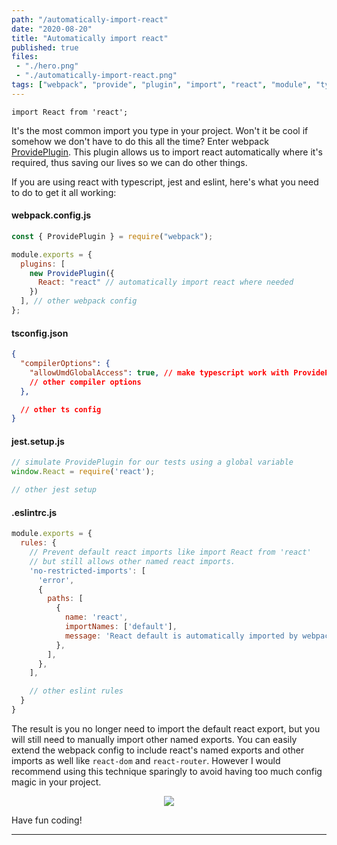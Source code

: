 ```yaml
---
path: "/automatically-import-react"
date: "2020-08-20"
title: "Automatically import react"
published: true
files:
 - "./hero.png"
 - "./automatically-import-react.png"
tags: ["webpack", "provide", "plugin", "import", "react", "module", "typescript", "jest", "eslint", "lint", "js", "javascript"]
---
```


<code>import React from 'react';</code>

It's the most common import you type in your project. Won't it be cool if somehow we don't
have to do this all the time? Enter webpack [ProvidePlugin](https://webpack.js.org/plugins/provide-plugin/). This plugin
allows us to import react automatically where it's required, thus saving our lives so we can do other things.

If you are using react with typescript, jest and eslint, here's what you need to do to get it all working: 


#### webpack.config.js
```js
const { ProvidePlugin } = require("webpack");

module.exports = {
  plugins: [
    new ProvidePlugin({
      React: "react" // automatically import react where needed
    })
  ], // other webpack config
};

```

#### tsconfig.json
```json
{
  "compilerOptions": {
    "allowUmdGlobalAccess": true, // make typescript work with ProvidePlugin
    // other compiler options
  },

  // other ts config
}
```

#### jest.setup.js
```js
// simulate ProvidePlugin for our tests using a global variable
window.React = require('react');

// other jest setup
```

#### .eslintrc.js
```js
module.exports = {
  rules: {
    // Prevent default react imports like import React from 'react' 
    // but still allows other named react imports.
    'no-restricted-imports': [
      'error',
      {
        paths: [
          {
            name: 'react',
            importNames: ['default'],
            message: 'React default is automatically imported by webpack.',
          },
        ],
      },
    ],

    // other eslint rules
  }
}
```

The result is you no longer need to import the default react export, but you will still need to
manually import other named exports. You can easily extend the webpack config to include react's named exports
and other imports as well like `react-dom` and `react-router`. However I would recommend using this technique 
sparingly to avoid having too much config magic in your project.

<p align="center">
<img src="/static/automatically-import-react-2cd103a8f0f422d7f093eda66bc565f7.png" id="markdownImage"/>
</p>

Have fun coding!

---------------------------------------------------------------------------------------
